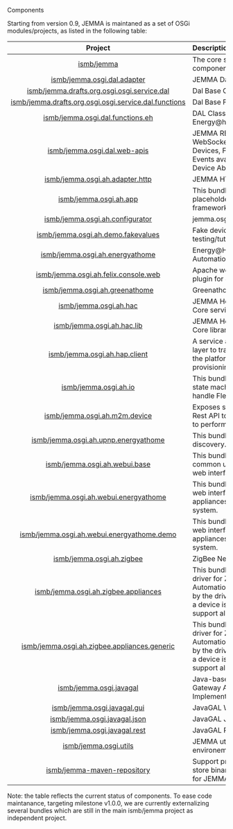 Components
<!-- Remember: the first line always goes with the title-->
<!-- Please use h3 headers (###) inside these files -->

Starting from version 0.9, JEMMA is maintaned as a set of OSGi modules/projects, as listed in the following table:

<div class="jemmahwtablesfather">

| Project | Description | Version |
| :------:|:------------|:-----:|
| [ismb/jemma](https://github.com/ismb/jemma) | The core set of JEMMA components | 1.0.0-rc1 |
| [ismb/jemma.osgi.dal.adapter](https://github.com/ismb/jemma.osgi.dal.adapter) | JEMMA Dal Adapter | 1.1.2 |
| [ismb/jemma.drafts.org.osgi.osgi.service.dal](https://github.com/ismb/jemma.drafts.org.osgi.osgi.service.dal) | Dal Base Classes (draft) | 1.0.2 |
| [ismb/jemma.drafts.org.osgi.osgi.service.dal.functions](https://github.com/ismb/jemma.drafts.org.osgi.osgi.service.dal.functions) | Dal Base Functions (draft) | 1.0.2 |
| [ismb/jemma.osgi.dal.functions.eh](https://github.com/ismb/jemma.osgi.dal.functions.eh) | DAL Classes Functions for Energy@home devicess | 1.0.2 |
| [ismb/jemma.osgi.dal.web-apis](https://github.com/ismb/jemma.osgi.dal.web-apis) | JEMMA REST and WebSocket API to access Devices, Functions and Events available in OSGi Device Abstraction Layer | 2.0.2 |
| [ismb/jemma.osgi.ah.adapter.http](https://github.com/ismb/jemma.osgi.ah.adapter.http) | JEMMA HTTP AH Adapter | 2.0.5 |
| [ismb/jemma.osgi.ah.app](https://github.com/ismb/jemma.osgi.ah.app) | This bundle is just a placeholder for the whole framework version | 3.3.2 |
| [ismb/jemma.osgi.ah.configurator](https://github.com/ismb/jemma.osgi.ah.configurator) | jemma.osgi.ah.configurator | 1.0.9 |
| [ismb/jemma.osgi.ah.demo.fakevalues](https://github.com/ismb/jemma.osgi.ah.demo.fakevalues) | Fake devices for JEMMA testing/tutorials | 0.1.3 |
| [ismb/jemma.osgi.ah.energyathome](https://github.com/ismb/jemma.osgi.ah.energyathome) | Energy@Home Home Automation bundle | 2.2.32 |
| [ismb/jemma.osgi.ah.felix.console.web](https://github.com/ismb/jemma.osgi.ah.felix.console.web) | Apache web console plugin for Jemma | 1.0.11 |
| [ismb/jemma.osgi.ah.greenathome](https://github.com/ismb/jemma.osgi.ah.greenathome) | Greenathome Appliance | 2.1.22 |
| [ismb/jemma.osgi.ah.hac](https://github.com/ismb/jemma.osgi.ah.hac) | JEMMA Home Automation Core services | 3.1.5 |
| [ismb/jemma.osgi.ah.hac.lib](https://github.com/ismb/jemma.osgi.ah.hac.lib) | JEMMA Home Automation Core libraries | 3.1.6 |
| [ismb/jemma.osgi.ah.hap.client](https://github.com/ismb/jemma.osgi.ah.hap.client) | A service adding a reliable layer to transfer data from the platform to the provisioning server | 1.2.17 |
| [ismb/jemma.osgi.ah.io](https://github.com/ismb/jemma.osgi.ah.io) | This bundles implements a state machine to properly handle FlexGateway's leds | 1.0.18 |
| [ismb/jemma.osgi.ah.m2m.device](https://github.com/ismb/jemma.osgi.ah.m2m.device) | Exposes stateless XML Rest API to send data and to perform queries. | 1.2.17 |
| [ismb/jemma.osgi.ah.upnp.energyathome](https://github.com/ismb/jemma.osgi.ah.upnp.energyathome) | This bundle allows UPnP discovery. | 1.0.3 |
| [ismb/jemma.osgi.ah.webui.base](https://github.com/ismb/jemma.osgi.ah.webui.base) | This bundles base common utilities to the web interfaces. | 2.0.14 |
| [ismb/jemma.osgi.ah.webui.energyathome](https://github.com/ismb/jemma.osgi.ah.webui.energyathome) | This bundle provides a web interface to configure appliances and the entire system. | 1.0.62 |
| [ismb/jemma.osgi.ah.webui.energyathome.demo](https://github.com/ismb/jemma.osgi.ah.webui.energyathome.demo) | This bundle provides a web interface to configure appliances and the entire system. | 1.0.47 |
| [ismb/jemma.osgi.ah.zigbee](https://github.com/ismb/jemma.osgi.ah.zigbee) | ZigBee Network Manager | 2.1.28 |
| [ismb/jemma.osgi.ah.zigbee.appliances](https://github.com/ismb/jemma.osgi.ah.zigbee.appliances) | This bundle is a generic driver for ZigBee Home Automation devices used by the driver locator when a device is discovered to support all its clusters. | 1.0.4 |
| [ismb/jemma.osgi.ah.zigbee.appliances.generic](https://github.com/ismb/jemma.osgi.ah.zigbee.appliances.generic) | This bundle is a generic driver for ZigBee Home Automation devices used by the driver locator when a device is discovered to support all its clusters. | 1.0.4 |
| [ismb/jemma.osgi.javagal](https://github.com/ismb/jemma.osgi.javagal) | Java-based ZigBee Gateway Abstraction Layer Implementation | 2.0.10 |
| [ismb/jemma.osgi.javagal.gui](https://github.com/ismb/jemma.osgi.javagal.gui) | JavaGAL Web GUI | 1.0.7 |
| [ismb/jemma.osgi.javagal.json](https://github.com/ismb/jemma.osgi.javagal.json) | JavaGAL JSON interfaces | 1.0.3 |
| [ismb/jemma.osgi.javagal.rest](https://github.com/ismb/jemma.osgi.javagal.rest) | JavaGAL REST interfaces | 1.0.2 |
| [ismb/jemma.osgi.utils](https://github.com/ismb/jemma.osgi.utils) | JEMMA utils for OSGi environemnt | 1.0.8 |
| [ismb/jemma-maven-repository](https://github.com/ismb/jemma-maven-repository) | Support project used to store binary dependencies for JEMMA. | 1.0.0-rc1 |





</div>

Note: the table reflects the current status of components. 
To ease code maintanance, targeting milestone v1.0.0, we are currently externalizing several bundles which are still in the main ismb/jemma project as independent project.





